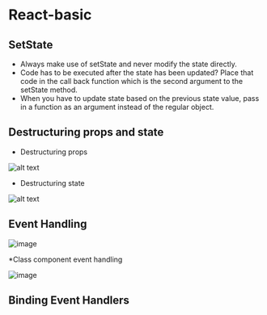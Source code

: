 # React-basic

## SetState
* Always make use of setState and never modify the state directly.
* Code has to be executed after the state has been updated? Place that code in the call back function which is the second argument to the setState method.
* When you have to update state based on the previous state value, pass in a function as an argument instead of the regular object.

## Destructuring props and state
* Destructuring props
 
![alt text](https://github.com/Quynh-2302/React-basic/assets/85424168/d2467c6e-8ca6-40fb-8219-f26a3317003e)
* Destructuring state
  
![alt text](https://github.com/Quynh-2302/React-basic/assets/85424168/c3d88458-4a91-4f15-8b90-80d316c573a6)

## Event Handling

![image](https://github.com/Quynh-2302/React-basic/assets/85424168/afb24328-d305-4aa8-b754-ae111fcbb482)

*Class component event handling

![image](https://github.com/Quynh-2302/React-basic/assets/85424168/33087110-44f6-451a-bc31-20aa0967cd2d)

## Binding Event Handlers


